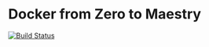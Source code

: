# Docker from Zero to Maestry

[![Build Status](https://travis-ci.com/NobreFabiano/DockerFromZeroToMastery-SpingBootAndJava.svg?branch=master)](https://travis-ci.com/NobreFabiano/DockerFromZeroToMastery-SpingBootAndJava)